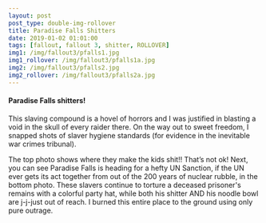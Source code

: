 ```yaml
---
layout: post
post_type: double-img-rollover
title: Paradise Falls Shitters
date: 2019-01-02 01:01:00
tags: [fallout, fallout 3, shitter, ROLLOVER]
img1: /img/fallout3/pfalls1.jpg
img1_rollover: /img/fallout3/pfalls1a.jpg
img2: /img/fallout3/pfalls2.jpg
img2_rollover: /img/fallout3/pfalls2a.jpg
---
```

#### Paradise Falls shitters!

This slaving compound is a hovel of horrors and I was justified in blasting a void in the skull of every raider there. On the way out to sweet freedom, I snapped shots of slaver hygiene standards (for evidence in the inevitable war crimes tribunal).

The top photo shows where they make the kids shit!! That’s not ok! Next, you can see Paradise Falls is heading for a hefty UN Sanction, if the UN ever gets its act together from out of the 200 years of nuclear rubble, in the bottom photo. These slavers continue to torture a deceased prisoner's remains with a colorful party hat, while both his shitter AND his noodle bowl are j-j-just out of reach. I burned this entire place to the ground using only pure outrage.
